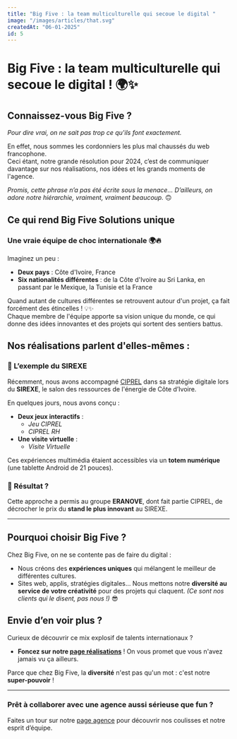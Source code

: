 ```yaml
---
title: "Big Five : la team multiculturelle qui secoue le digital "
image: "/images/articles/that.svg"
createdAt: "06-01-2025"
id: 5
---
```

# Big Five : la team multiculturelle qui secoue le digital ! 🌍✨


## Connaissez-vous Big Five ?  
*Pour dire vrai, on ne sait pas trop ce qu'ils font exactement.*  

En effet, nous sommes les cordonniers les plus mal chaussés du web francophone.  
Ceci étant, notre grande résolution pour 2024, c’est de communiquer davantage sur nos réalisations, nos idées et les grands moments de l'agence.  

*Promis, cette phrase n’a pas été écrite sous la menace… D’ailleurs, on adore notre hiérarchie, vraiment, vraiment beaucoup.* 🙃  

## Ce qui rend Big Five Solutions unique  
### Une vraie équipe de choc internationale 🌍🔥  

Imaginez un peu :  
- **Deux pays** : Côte d'Ivoire, France  
- **Six nationalités différentes** : de la Côte d'Ivoire au Sri Lanka, en passant par le Mexique, la Tunisie et la France  

Quand autant de cultures différentes se retrouvent autour d'un projet, ça fait forcément des étincelles ! 💡✨  
Chaque membre de l'équipe apporte sa vision unique du monde, ce qui donne des idées innovantes et des projets qui sortent des sentiers battus.  

## Nos réalisations parlent d'elles-mêmes :  
### 🎉 L’exemple du SIREXE  

Récemment, nous avons accompagné [CIPREL](https://ciprel.ci) dans sa stratégie digitale lors du **SIREXE**, le salon des ressources de l'énergie de Côte d’Ivoire.  

En quelques jours, nous avons conçu :  
- **Deux jeux interactifs** :  
  - *Jeu CIPREL*  
  - *CIPREL RH*  
- **Une visite virtuelle** :  
  - *Visite Virtuelle*  

Ces expériences multimédia étaient accessibles via un **totem numérique** (une tablette Android de 21 pouces).  

### 🌟 Résultat ?  
Cette approche a permis au groupe **ERANOVE**, dont fait partie CIPREL, de décrocher le prix du **stand le plus innovant** au SIREXE.  

---

## Pourquoi choisir Big Five ?  
Chez Big Five, on ne se contente pas de faire du digital :  
- Nous créons des **expériences uniques** qui mélangent le meilleur de différentes cultures.  
- Sites web, applis, stratégies digitales… Nous mettons notre **diversité au service de votre créativité** pour des projets qui claquent. *(Ce sont nos clients qui le disent, pas nous !)* 😎  

## Envie d’en voir plus ?  
Curieux de découvrir ce mix explosif de talents internationaux ?  
- **Foncez sur notre [page réalisations](https://bigfivesolutions.com/realisations)** ! On vous promet que vous n'avez jamais vu ça ailleurs.  

Parce que chez Big Five, la **diversité** n'est pas qu'un mot : c'est notre **super-pouvoir** !  

---

### Prêt à collaborer avec une agence aussi sérieuse que fun ?  
Faites un tour sur notre [page agence](https://bigfivesolutions.com/agence) pour découvrir nos coulisses et notre esprit d’équipe.  
